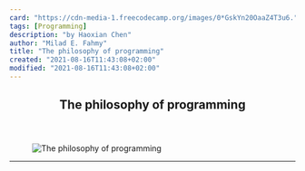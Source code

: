 ```yaml
---
card: "https://cdn-media-1.freecodecamp.org/images/0*GskYn20OaaZ4T3u6."
tags: [Programming]
description: "by Haoxian Chen"
author: "Milad E. Fahmy"
title: "The philosophy of programming"
created: "2021-08-16T11:43:08+02:00"
modified: "2021-08-16T11:43:08+02:00"
---
```

<div class="site-wrapper">
<main id="site-main" class="site-main outer">
<div class="inner">
<article class="post-full post tag-programming tag-philosophy tag-algorithms tag-computer-science tag-technology ">
<header class="post-full-header">
<h1 class="post-full-title">The philosophy of programming</h1>
</header>
<figure class="post-full-image">
<picture>
<source media="(max-width: 700px)" sizes="1px" srcset="data:image/gif;base64,R0lGODlhAQABAIAAAAAAAP///yH5BAEAAAAALAAAAAABAAEAAAIBRAA7 1w">
<source media="(min-width: 701px)" sizes="(max-width: 800px) 400px,
(max-width: 1170px) 700px,
1400px" srcset="https://cdn-media-1.freecodecamp.org/images/0*GskYn20OaaZ4T3u6. 300w,
https://cdn-media-1.freecodecamp.org/images/0*GskYn20OaaZ4T3u6. 600w,
https://cdn-media-1.freecodecamp.org/images/0*GskYn20OaaZ4T3u6. 1000w,
https://cdn-media-1.freecodecamp.org/images/0*GskYn20OaaZ4T3u6. 2000w">
<img onerror="this.style.display='none'" src="https://cdn-media-1.freecodecamp.org/images/0*GskYn20OaaZ4T3u6." alt="The philosophy of programming">
</picture>
</figure>
<section class="post-full-content">
<div class="post-content medium-migrated-article">
</div>
<hr>
</section>
</article>
</div>
</main>
</div>
<!-- Google Tag Manager (noscript) -->
<!-- End Google Tag Manager (noscript) -->
